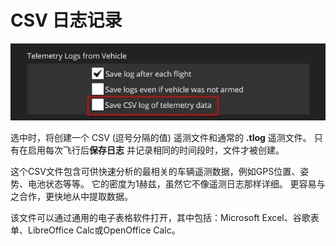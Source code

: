 # CSV 日志记录

![Csv 复选框](../../../assets/settings/general/csv.jpg)

选中时，将创建一个 CSV (逗号分隔的值) 遥测文件和通常的 **.tlog** 遥测文件。
只有在启用每次飞行后**保存日志** 并记录相同的时间段时，文件才被创建。

这个CSV文件包含可供快速分析的最相关的车辆遥测数据，例如GPS位置、姿势、电池状态等等。
它的密度为1赫兹，虽然它不像遥测日志那样详细。 更容易与之合作，更快地从中提取数据。

该文件可以通过通用的电子表格软件打开，其中包括：Microsoft Excel、谷歌表单、LibreOffice Calc或OpenOffice Calc。
